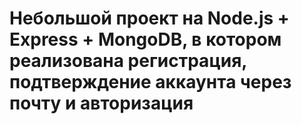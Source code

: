 # Небольшой проект на Node.js + Express + MongoDB, в котором реализована регистрация, подтверждение аккаунта через почту и авторизация
